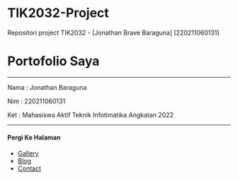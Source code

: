# TIK2032-Project
 Repositori project TIK2032 - [Jonathan Brave Baraguna] [220211060131]

<!DOCTYPE html>
<html>
    <head>
        <title>Home Page</title>
    </head>
    <body>
        <h1>Portofolio Saya</h1>
        <hr/>
        <p>
            Nama : Jonathan Baraguna
        </p>
        <p>
            Nim  : 220211060131
        </p>
        <p>
            Ket  : Mahasiswa Aktif Teknik Infotimatika Angkatan 2022
        </p>
        <hr/>
        <h4>Pergi Ke Halaman</h4>
        <ul>
            <li><a href="gambar.html">Gallery</a></li>
            <li><a href="Blog.html">Blog<a></a></li>
            <li><a href="contact.html">Contact</a></li>
        </ul>
    </body>
</html>



